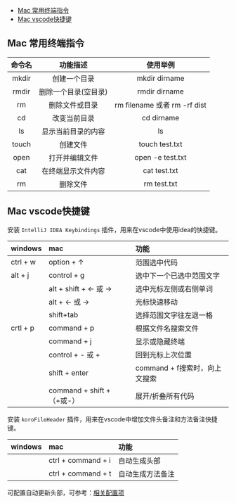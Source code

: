 <!--
 * @Date: 2021-06-16 17:22:48
 * @LastEditors: wenfujie
 * @LastEditTime: 2021-07-22 17:59:54
 * @FilePath: /document-library/articles/Mac/mac系统及软件快捷键.md
-->
- [Mac 常用终端指令](#mac-常用终端指令)
- [Mac vscode快捷键](#mac-vscode快捷键)

## Mac 常用终端指令
| 命令名 | 功能描述 | 使用举例 |
| :----:| :----:| :----: |
| mkdir | 创建一个目录 | mkdir dirname |
| rmdir | 删除一个目录(空目录) | rmdir dirname |
| rm | 删除文件或目录 | rm filename  或者 rm -rf dist |
| cd | 改变当前目录 | cd dirname |
| ls | 显示当前目录的内容 | ls |
| touch | 创建文件 | touch test.txt |
| open | 打开并编辑文件 | open -e test.txt |
| cat | 在终端显示文件内容 | cat test.txt |
| rm | 删除文件 | rm test.txt |

## Mac vscode快捷键

安装 `IntelliJ IDEA Keybindings` 插件，用来在vscode中使用idea的快捷键。

| windows | mac | 功能 |
| :- | :- | :- |
| ctrl + w | option + ↑ | 范围选中代码 |
| alt + j | control + g | 选中下一个已选中范围文字 |
|  | alt + shift + ← 或 → | 选中光标左侧或右侧单词 |
|  | alt + ← 或 → | 光标快速移动 |
|  | shift+tab | 选择范围文字往左退一格 |
| crtl + p | command + p | 根据文件名搜索文件 |
|  | command + j | 显示或隐藏终端 |
|  | control + - 或 + | 回到光标上次位置 |
|  | shift + enter | command + f搜索时，向上文搜索 |
|  | command + shift + （+或-） | 展开/折叠所有代码 |

安装 `koroFileHeader` 插件，用来在vscode中增加文件头备注和方法备注快捷键。

| windows | mac | 功能 |
| :- | :- | :- |
|  | ctrl + command + i | 自动生成头部 |
|  | ctrl + command + t | 自动生成方法备注 |

可配置自动更新头部，可参考：[相关配置项](https://github.com/OBKoro1/koro1FileHeader/wiki/%E9%85%8D%E7%BD%AE%E5%AD%97%E6%AE%B5)